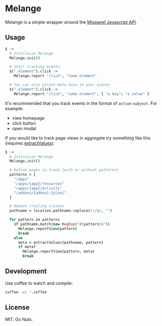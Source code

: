 # Melange

Melange is a simple wrapper around the [Mixpanel Javascript
API](https://mixpanel.com/docs/integration-libraries/javascript-full-api).

## Usage

```coffee
$ ->
  # Initilaize Melange
  Melange.init()

  # Start tracking events
  $(".element").click ->
    Melange.report "click", "some element"

  # You can also attach meta data to your events
  $(".element").click ->
    Melange.report "click", "some element", { "a key": "a value" }
```

It's recommended that you track events in the format of `action` `subject`. For
example:

* view homepage
* click button
* open modal

If you would like to track page views in aggregate try something like this
(requires [extractValues](https://github.com/zeke/extract-values)):

```coffee
$ ->
  # Initialize Melange
  Melange.init()

  # Define pages to track (with or without patterns)
  patterns = [
    "/apps"
    "/apps/{app}/resources"
    "/apps/{app}/activity"
    "/addons/{addon}:{plan}"
  ]

  # Remove trailing slashes
  pathname = location.pathname.replace(/\/$/, "")

  for pattern in patterns
    if pathname.match(new RegExp("#{pattern}$"))
      Melange.reportView(pattern)
      break
    else
      meta = extractValues(pathname, pattern)
      if meta?
        Melange.reportView(pattern, meta)
        break
```

Development
-----------

Use coffee to watch and compile:

```bash
coffee -wc *.coffee
```

License
-------

MIT. Go Nuts.
